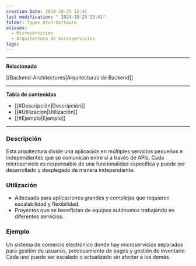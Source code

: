 ```yaml
---
creation Date: 2024-10-25 13:41
last modification: " 2024-10-25 13:41"
folder: Types Arch-Software
aliases:
  - Microservicios
  - Arquitectura de microservicios
tags:
---
```

___
**Relacionado**

[[Backend-Architectures|Arquitecturas de Backend]]
___
**Tabla de contenidos**

- [[#Descripción|Descripción]]
- [[#Utilización|Utilización]]
- [[#Ejemplo|Ejemplo]]

___
### Descripción
Esta arquitectura divide una aplicación en múltiples servicios pequeños e independientes que se comunican entre sí a través de APIs. Cada microservicio es responsable de una funcionalidad específica y puede ser desarrollado y desplegado de manera independiente.

### Utilización
- Adecuada para aplicaciones grandes y complejas que requieren escalabilidad y flexibilidad.
- Proyectos que se benefician de equipos autónomos trabajando en diferentes servicios.

### Ejemplo
Un sistema de comercio electrónico donde hay microservicios separados para gestión de usuarios, procesamiento de pagos y gestión de inventario. Cada uno puede ser escalado o actualizado sin afectar a los demás.